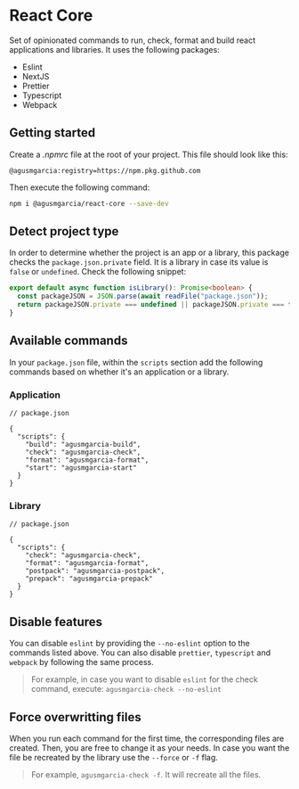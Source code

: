 # React Core

Set of opinionated commands to run, check, format and build react applications and libraries. It uses the following packages:

- Eslint
- NextJS
- Prettier
- Typescript
- Webpack

## Getting started

Create a _.npmrc_ file at the root of your project. This file should look like this:

```.npmrc
@agusmgarcia:registry=https://npm.pkg.github.com
```

Then execute the following command:

```bash
npm i @agusmgarcia/react-core --save-dev
```

## Detect project type

In order to determine whether the project is an app or a library, this package checks the `package.json.private` field. It is a library in case its value is `false` or `undefined`. Check the following snippet:

```typescript
export default async function isLibrary(): Promise<boolean> {
  const packageJSON = JSON.parse(await readFile("package.json"));
  return packageJSON.private === undefined || packageJSON.private === false;
}
```

## Available commands

In your `package.json` file, within the `scripts` section add the following commands based on whether it's an application or a library.

### Application

```jsonc
// package.json

{
  "scripts": {
    "build": "agusmgarcia-build",
    "check": "agusmgarcia-check",
    "format": "agusmgarcia-format",
    "start": "agusmgarcia-start"
  }
}
```

### Library

```jsonc
// package.json

{
  "scripts": {
    "check": "agusmgarcia-check",
    "format": "agusmgarcia-format",
    "postpack": "agusmgarcia-postpack",
    "prepack": "agusmgarcia-prepack"
  }
}
```

## Disable features

You can disable `eslint` by providing the `--no-eslint` option to the commands listed above. You can also disable `prettier`, `typescript` and `webpack` by following the same process.

> For example, in case you want to disable `eslint` for the check command, execute: `agusmgarcia-check --no-eslint`

## Force overwritting files

When you run each command for the first time, the corresponding files are created. Then, you are free to change it as your needs. In case you want the file be recreated by the library use the `--force` or `-f` flag.

> For example, `agusmgarcia-check -f`. It will recreate all the files.
